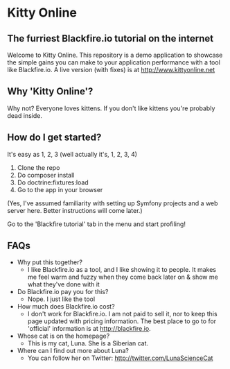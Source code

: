 Kitty Online
========================

The furriest Blackfire.io tutorial on the internet 
---

Welcome to Kitty Online. This repository is a demo application to showcase the simple gains you can make to your application performance with a tool like Blackfire.io. A live version (with fixes) is at http://www.kittyonline.net

Why 'Kitty Online'?
---

Why not? Everyone loves kittens. If you don't like kittens you're probably dead inside.

How do I get started?
---

It's easy as 1, 2, 3 (well actually it's, 1, 2, 3, 4)

1. Clone the repo
1. Do composer install
1. Do doctrine:fixtures:load
1. Go to the app in your browser

(Yes, I've assumed familiarity with setting up Symfony projects and a web server here. Better instructions will come later.)

Go to the 'Blackfire tutorial' tab in the menu and start profiling!

FAQs
---

* Why put this together?
  * I like Blackfire.io as a tool, and I like showing it to people. It makes me feel warm and fuzzy when they come back later on & show me what they've done with it
* Do Blackfire.io pay you for this?
  * Nope. I just like the tool
* How much does Blackfire.io cost?
  * I don't work for Blackfire.io. I am not paid to sell it, nor to keep this page updated with pricing information. The best place to go to for 'official' information is at http://blackfire.io.
* Whose cat is on the homepage?
  * This is my cat, Luna. She is a Siberian cat.
* Where can I find out more about Luna?
  * You can follow her on Twitter: http://twitter.com/LunaScienceCat